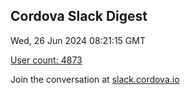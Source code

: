 ## Cordova Slack Digest
Wed, 26 Jun 2024 08:21:15 GMT

[User count: 4873](https://cordova.slack.com/)


Join the conversation at [slack.cordova.io](http://slack.cordova.io/)
